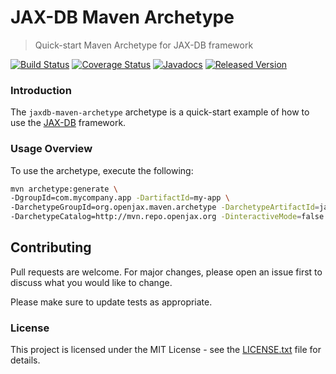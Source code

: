 # JAX-DB Maven Archetype

> Quick-start Maven Archetype for JAX-DB framework

[![Build Status](https://travis-ci.org/jaxdb/jaxdb.png)](https://travis-ci.org/jaxdb/jaxdb)
[![Coverage Status](https://coveralls.io/repos/github/jaxdb/jaxdb/badge.svg)](https://coveralls.io/github/jaxdb/jaxdb)
[![Javadocs](https://www.javadoc.io/badge/org.jaxdb/jaxdb-maven-archetype.svg)](https://www.javadoc.io/doc/org.jaxdb/jaxdb-maven-archetype)
[![Released Version](https://img.shields.io/maven-central/v/org.jaxdb/jaxdb-maven-archetype.svg)](https://mvnrepository.com/artifact/org.jaxdb/jaxdb-maven-archetype)

### Introduction

The `jaxdb-maven-archetype` archetype is a quick-start example of how to use the [JAX-DB][jaxdb] framework.

### Usage Overview

To use the archetype, execute the following:

  ```bash
  mvn archetype:generate \
  -DgroupId=com.mycompany.app -DartifactId=my-app \
  -DarchetypeGroupId=org.openjax.maven.archetype -DarchetypeArtifactId=jaxdb-maven-archetype \
  -DarchetypeCatalog=http://mvn.repo.openjax.org -DinteractiveMode=false
  ```

## Contributing

Pull requests are welcome. For major changes, please open an issue first to discuss what you would like to change.

Please make sure to update tests as appropriate.

### License

This project is licensed under the MIT License - see the [LICENSE.txt](LICENSE.txt) file for details.

[mvn-archetype]: https://img.shields.io/badge/mvn-archetype-yellow.svg
[jaxdb]: /